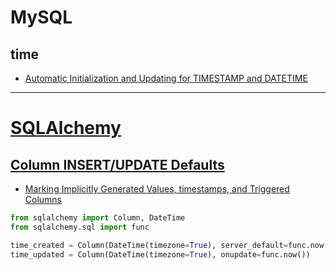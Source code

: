 # MySQL

## time

+ [Automatic Initialization and Updating for TIMESTAMP and DATETIME](https://dev.mysql.com/doc/refman/8.0/en/timestamp-initialization.html)

---
# [SQLAlchemy](https://www.sqlalchemy.org/)

## [Column INSERT/UPDATE Defaults](https://docs.sqlalchemy.org/en/20/core/defaults.html)
+ [Marking Implicitly Generated Values, timestamps, and Triggered Columns](https://docs.sqlalchemy.org/en/20/core/defaults.html#marking-implicitly-generated-values-timestamps-and-triggered-columns)

```python
from sqlalchemy import Column, DateTime
from sqlalchemy.sql import func

time_created = Column(DateTime(timezone=True), server_default=func.now())
time_updated = Column(DateTime(timezone=True), onupdate=func.now())
```
